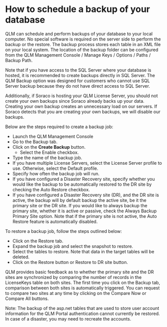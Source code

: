 # How to schedule a backup of your database

QLM can schedule and perform backups of your database to your local computer. No special software is required on the server side to perform the backup or the restore. The backup process stores each table in an XML file on your local system. The location of the backup folder can be configured from the QLM Management Console / Manage Keys / Options / Paths / Backup Path.

Note that if you have access to the SQL Server where your database is hosted, it is recommended to create backups directly in SQL Server. The QLM Backup option was designed for customers who cannot use SQL Server backup because they do not have direct access to SQL Server.

Additionally, if Soraco is hosting your QLM License Server, you should not create your own backups since Soraco already backs up your data. Creating your own backup creates an unnecessary load on our servers. If Soraco detects that you are creating your own backups, we will disable our backups.

Below are the steps required to create a backup job:

* Launch the QLM Management Console
* Go to the Backup tab.
* Click on the **Create Backup** button.
  * Select the Enable checkbox.
* Type the name of the backup job.
* If you have multiple License Servers, select the License Server profile to use. Otherwise, select the Default profile.
* Specify how often the backup job will run.
* If you have configured a Disaster Recovery site, specify whether you would like the backup to be automatically restored to the DR site by checking the Auto Restore checkbox.
* If you have configured a Disaster Recovery site (DR), and the DR site is active, the backup will by default backup the active site, be it the primary site or the DR site. If you would like to always backup the primary site, whether it is active or passive, check the Always Backup Primary Site option. Note that if the primary site is not active, the Auto Restore feature is automatically disabled.

To restore a backup job, follow the steps outlined below:

* Click on the Restore tab.
* Expand the backup job and select the snapshot to restore.
* Select the tables to restore. Note that data in the target tables will be deleted.
* Click on the Restore button or Restore to DR site button.

QLM provides basic feedback as to whether the primary site and the DR sites are synchronized by comparing the number of records in the LicenseKeys table on both sites. The first time you click on the Backup tab, comparison between both sites is automatically triggered. You can request to compare two sites at any time by clicking on the Compare Now or Compare All buttons.

Note: The backup of the asp.net tables that are used to store user account information for the QLM Portal authentication cannot currently be restored. In case of a disaster, you may need to recreate the accounts.
